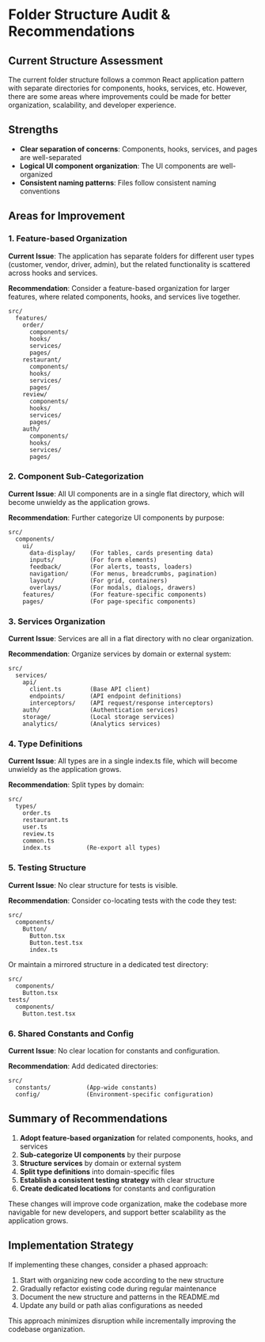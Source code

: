 
# Folder Structure Audit & Recommendations

## Current Structure Assessment

The current folder structure follows a common React application pattern with separate directories for components, hooks, services, etc. However, there are some areas where improvements could be made for better organization, scalability, and developer experience.

## Strengths

- **Clear separation of concerns**: Components, hooks, services, and pages are well-separated
- **Logical UI component organization**: The UI components are well-organized
- **Consistent naming patterns**: Files follow consistent naming conventions

## Areas for Improvement

### 1. Feature-based Organization

**Current Issue**: The application has separate folders for different user types (customer, vendor, driver, admin), but the related functionality is scattered across hooks and services.

**Recommendation**: Consider a feature-based organization for larger features, where related components, hooks, and services live together.

```
src/
  features/
    order/
      components/
      hooks/
      services/
      pages/
    restaurant/
      components/
      hooks/
      services/
      pages/
    review/
      components/
      hooks/
      services/
      pages/
    auth/
      components/
      hooks/
      services/
      pages/
```

### 2. Component Sub-Categorization

**Current Issue**: All UI components are in a single flat directory, which will become unwieldy as the application grows.

**Recommendation**: Further categorize UI components by purpose:

```
src/
  components/
    ui/
      data-display/    (For tables, cards presenting data)
      inputs/          (For form elements)
      feedback/        (For alerts, toasts, loaders)
      navigation/      (For menus, breadcrumbs, pagination)
      layout/          (For grid, containers)
      overlays/        (For modals, dialogs, drawers)
    features/          (For feature-specific components)
    pages/             (For page-specific components)
```

### 3. Services Organization

**Current Issue**: Services are all in a flat directory with no clear organization.

**Recommendation**: Organize services by domain or external system:

```
src/
  services/
    api/
      client.ts        (Base API client)
      endpoints/       (API endpoint definitions)
      interceptors/    (API request/response interceptors)
    auth/              (Authentication services)
    storage/           (Local storage services)
    analytics/         (Analytics services)
```

### 4. Type Definitions

**Current Issue**: All types are in a single index.ts file, which will become unwieldy as the application grows.

**Recommendation**: Split types by domain:

```
src/
  types/
    order.ts
    restaurant.ts
    user.ts
    review.ts
    common.ts
    index.ts          (Re-export all types)
```

### 5. Testing Structure

**Current Issue**: No clear structure for tests is visible.

**Recommendation**: Consider co-locating tests with the code they test:

```
src/
  components/
    Button/
      Button.tsx
      Button.test.tsx
      index.ts
```

Or maintain a mirrored structure in a dedicated test directory:

```
src/
  components/
    Button.tsx
tests/
  components/
    Button.test.tsx
```

### 6. Shared Constants and Config

**Current Issue**: No clear location for constants and configuration.

**Recommendation**: Add dedicated directories:

```
src/
  constants/          (App-wide constants)
  config/             (Environment-specific configuration)
```

## Summary of Recommendations

1. **Adopt feature-based organization** for related components, hooks, and services
2. **Sub-categorize UI components** by their purpose
3. **Structure services** by domain or external system
4. **Split type definitions** into domain-specific files
5. **Establish a consistent testing strategy** with clear structure
6. **Create dedicated locations** for constants and configuration

These changes will improve code organization, make the codebase more navigable for new developers, and support better scalability as the application grows.

## Implementation Strategy

If implementing these changes, consider a phased approach:

1. Start with organizing new code according to the new structure
2. Gradually refactor existing code during regular maintenance
3. Document the new structure and patterns in the README.md
4. Update any build or path alias configurations as needed

This approach minimizes disruption while incrementally improving the codebase organization.
